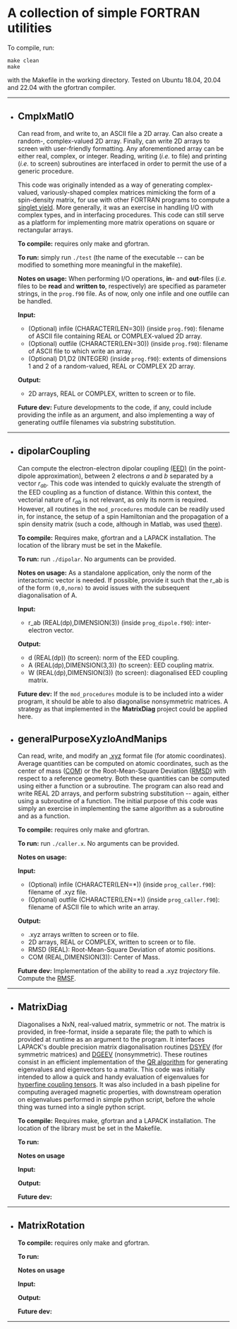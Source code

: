 # A collection of simple FORTRAN utilities

To compile, run:
```
make clean
make
```
with the Makefile in the working directory. Tested on Ubuntu 18.04, 20.04 and 22.04 with the gfortran compiler. 

---

 - ## CmplxMatIO
   Can read from, and write to, an ASCII file a 2D array. Can also create a random-, complex-valued 2D array.
   Finally, can write 2D arrays to screen with user-friendly formatting. Any aforementioned array can be either real, complex, or integer. 
   Reading, writing (*i.e.* to file) and printing (*i.e.* to screen) subroutines are interfaced in order to permit the use of a generic procedure.

   This code was originally intended as a way of generating complex-valued, variously-shaped complex matrices mimicking the form of a spin-density matrix, for use with other FORTRAN programs to compute a [singlet yield](https://doi.org/10.1080/00268979809483134). More generally, it was an exercise in handling I/O with complex types, and in interfacing procedures. This code can still serve as a platform for implementing more matrix operations on square or rectangular arrays.

   **To compile:** requires only make and gfortran.
   
   **To run:** simply run `./test` (the name of the executable -- can be modified to something more meaningful in the makefile).

   **Notes on usage:** When performing I/O operations, **in**- and **out**-files (*i.e.* files to be **read** and **written to**, respectively) are specified as parameter strings, in the `prog.f90` file. As of now, only one infile and one outfile can be handled.

   **Input:**
    - (Optional) infile (CHARACTER(LEN=30)) (inside `prog.f90`): filename of ASCII file containing REAL or COMPLEX-valued 2D array.
    - (Optional) outfile (CHARACTER(LEN=30)) (inside `prog.f90`): filename of ASCII file to which write an array.
    - (Optional) D1,D2 (INTEGER) (inside `prog.f90`): extents of dimensions 1 and 2 of a random-valued, REAL or COMPLEX 2D array.

   **Output:**
    - 2D arrays, REAL or COMPLEX, written to screen or to file.

   **Future dev:** Future developments to the code, if any, could include providing the infile as an argument, and also implementing a way of generating outfile filenames via substring substitution.
 ---
   
 - ## dipolarCoupling
   Can compute the electron-electron dipolar coupling [(EED)](https://arxiv.org/pdf/1806.01519.pdf) (in the point-dipole approximation), between 2 electrons *a* and *b* separated by a vector $r_{ab}$.
   This code was intended to quickly evaluate the strength of the EED coupling as a function of distance. Within this context, the vectorial nature of $r_{ab}$ is not relevant, as only its norm is required. However, all routines in the `mod_procedures` module can be readily used in, for instance, the setup of a spin Hamiltonian and the propagation of a spin density matrix (such a code, although in Matlab, was used [there](https://doi.org/10.1063/5.0078115)).

   **To compile:** Requires make, gfortran and a LAPACK installation. The location of the library must be set in the Makefile.
   
   **To run:** run `./dipolar`. No arguments can be provided.

   **Notes on usage:** As a standalone application, only the norm of the interactomic vector is needed. If possible, provide it such that the r_ab is of the form `(0,0,norm)` to avoid issues with the subsequent diagonalisation of A.
   
   **Input:**
    - r_ab (REAL(dp),DIMENSION(3)) (inside `prog_dipole.f90`): inter-electron vector.

   **Output:**
    - d (REAL(dp)) (to screen): norm of the EED coupling.
    - A (REAL(dp),DIMENSION(3,3)) (to screen): EED coupling matrix.
    - W (REAL(dp),DIMENSION(3)) (to screen): diagonalised EED coupling matrix.
  
   **Future dev:** If the `mod_procedures` module is to be included into a wider program, it should be able to also diagonalise nonsymmetric matrices. A strategy as that implemented in the **MatrixDiag** project could be applied here.
   
 - ## generalPurposeXyzIoAndManips
   Can read, write, and modify an [.xyz](https://open-babel.readthedocs.io/en/latest/FileFormats/XYZ_cartesian_coordinates_format.html) format file (for atomic coordinates). Average quantities can be computed on atomic coordinates, such as the center of mass ([COM](https://en.wikipedia.org/wiki/Center_of_mass#In_three_dimensions)) or the Root-Mean-Square Deviation ([RMSD](https://en.wikipedia.org/wiki/Root-mean-square_deviation_of_atomic_positions)) with respect to a reference geometry. Both these quantities can be computed using either a function or a subroutine. The program can also read and write REAL 2D arrays, and perform substring substitution -- again, either using a subroutine of a function.
   The initial purpose of this code was simply an exercise in implementing the same algorithm as a subroutine and as a function.

   **To compile:** requires only make and gfortran.

   **To run:** run `./caller.x`. No arguments can be provided.

   **Notes on usage:**

   **Input:**
    - (Optional) infile (CHARACTER(LEN=*)) (inside `prog_caller.f90`): filename of .xyz file.
    - (Optional) outfile (CHARACTER(LEN=*)) (inside `prog_caller.f90`): filename of ASCII file to which write an array.

   **Output:**
    - .xyz arrays written to screen or to file.
    - 2D arrays, REAL or COMPLEX, written to screen or to file.
    - RMSD (REAL): Root-Mean-Square Deviation of atomic positions.
    - COM (REAL,DIMENSION(3)): Center of Mass.

   **Future dev:** Implementation of the ability to read a .xyz *trajectory* file. Compute the [RMSF](https://en.wikipedia.org/wiki/Mean_squared_displacement).

--- 

 - ## MatrixDiag
   Diagonalises a NxN, real-valued matrix, symmetric or not. The matrix is provided, in free-format, inside a separate file; the path to which is provided at runtime as an argument to the program. It interfaces LAPACK's double precision matrix diagonalisation routines [DSYEV](https://netlib.org/lapack/explore-html/d2/d8a/group__double_s_yeigen_ga442c43fca5493590f8f26cf42fed4044.html) (for symmetric matrices) and [DGEEV](https://www.netlib.org/lapack/explore-html/d9/d8e/group__double_g_eeigen_ga66e19253344358f5dee1e60502b9e96f.html) (nonsymmetric). These routines consist in an efficient implementation of the [QR algorithm](https://en.wikipedia.org/wiki/QR_algorithm) for generating eigenvalues and eigenvectors to a matrix. This code was initially intended to allow a quick and handy evaluation of eigenvalues for [hyperfine coupling tensors](https://en.wikipedia.org/wiki/Hyperfine_structure). It was also included in a bash pipeline for computing averaged magnetic properties, with downstream operation on eigenvalues performed in simple python script, before the whole thing was turned into a single python script.

   **To compile:** Requires make, gfortran and a LAPACK installation. The location of the library must be set in the Makefile.

   **To run:**

   **Notes on usage**

   **Input:**

   **Output:**

   **Future dev:**

---

 - ## MatrixRotation
   
   **To compile:** requires only make and gfortran.

   **To run:**

   **Notes on usage**

   **Input:**

   **Output:**

   **Future dev:**

---
